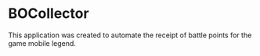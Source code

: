 # BOCollector
This application was created to automate the receipt of battle points for the game mobile legend.

